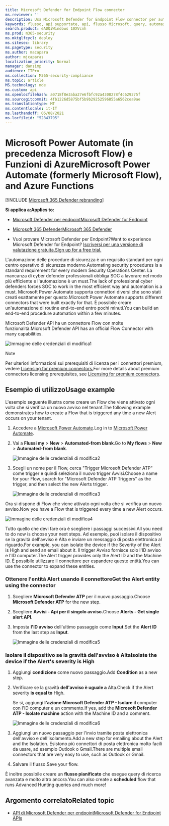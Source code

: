 ```yaml
---
title: Microsoft Defender for Endpoint Flow connector
ms.reviewer: ''
description: Usa Microsoft Defender for Endpoint Flow connector per automatizzare la sicurezza e creare un flusso che verrà attivato ogni volta che si verifica un nuovo avviso nel tenant.
keywords: flusso, api supportate, api, flusso Microsoft, query, automazione
search.product: eADQiWindows 10XVcnh
ms.prod: m365-security
ms.mktglfcycl: deploy
ms.sitesec: library
ms.pagetype: security
ms.author: macapara
author: mjcaparas
localization_priority: Normal
manager: dansimp
audience: ITPro
ms.collection: M365-security-compliance
ms.topic: article
MS.technology: mde
ms.custom: api
ms.openlocfilehash: a0718f8e3aba27e6fbfc92a4308278f4c629275f
ms.sourcegitcommit: 4fb1226d5875bf5b9b29252596855a6562cea9ae
ms.translationtype: MT
ms.contentlocale: it-IT
ms.lasthandoff: 06/08/2021
ms.locfileid: "52843795"
---
```

# <a name="microsoft-power-automate-formerly-microsoft-flow-and-azure-functions"></a><span data-ttu-id="eb536-104">Microsoft Power Automate (in precedenza Microsoft Flow) e Funzioni di Azure</span><span class="sxs-lookup"><span data-stu-id="eb536-104">Microsoft Power Automate (formerly Microsoft Flow), and Azure Functions</span></span>

[!INCLUDE [Microsoft 365 Defender rebranding](../../includes/microsoft-defender.md)]

<span data-ttu-id="eb536-105">**Si applica a:**</span><span class="sxs-lookup"><span data-stu-id="eb536-105">**Applies to:**</span></span>
- [<span data-ttu-id="eb536-106">Microsoft Defender per endpoint</span><span class="sxs-lookup"><span data-stu-id="eb536-106">Microsoft Defender for Endpoint</span></span>](https://go.microsoft.com/fwlink/p/?linkid=2154037)
- [<span data-ttu-id="eb536-107">Microsoft 365 Defender</span><span class="sxs-lookup"><span data-stu-id="eb536-107">Microsoft 365 Defender</span></span>](https://go.microsoft.com/fwlink/?linkid=2118804)


- <span data-ttu-id="eb536-108">Vuoi provare Microsoft Defender per Endpoint?</span><span class="sxs-lookup"><span data-stu-id="eb536-108">Want to experience Microsoft Defender for Endpoint?</span></span> [<span data-ttu-id="eb536-109">Iscriversi per una versione di valutazione gratuita.</span><span class="sxs-lookup"><span data-stu-id="eb536-109">Sign up for a free trial.</span></span>](https://www.microsoft.com/microsoft-365/windows/microsoft-defender-atp?ocid=docs-wdatp-exposedapis-abovefoldlink) 

<span data-ttu-id="eb536-110">L'automazione delle procedure di sicurezza è un requisito standard per ogni centro operativo di sicurezza moderno.</span><span class="sxs-lookup"><span data-stu-id="eb536-110">Automating security procedures is a standard requirement for every modern Security Operations Center.</span></span> <span data-ttu-id="eb536-111">La mancanza di cyber defender professionali obbliga SOC a lavorare nel modo più efficiente e l'automazione è un must.</span><span class="sxs-lookup"><span data-stu-id="eb536-111">The lack of professional cyber defenders forces SOC to work in the most efficient way and automation is a must.</span></span> <span data-ttu-id="eb536-112">Microsoft Power Automate supporta connettori diversi che sono stati creati esattamente per questo.</span><span class="sxs-lookup"><span data-stu-id="eb536-112">Microsoft Power Automate supports different connectors that were built exactly for that.</span></span> <span data-ttu-id="eb536-113">È possibile creare un'automazione di routine end-to-end entro pochi minuti.</span><span class="sxs-lookup"><span data-stu-id="eb536-113">You can build an end-to-end procedure automation within a few minutes.</span></span>

<span data-ttu-id="eb536-114">Microsoft Defender API ha un connettore Flow con molte funzionalità.</span><span class="sxs-lookup"><span data-stu-id="eb536-114">Microsoft Defender API has an official Flow Connector with many capabilities.</span></span>

![Immagine delle credenziali di modifica1](images/api-flow-0.png)

> [!NOTE]
> <span data-ttu-id="eb536-116">Per ulteriori informazioni sui prerequisiti di licenza per i connettori premium, vedere [Licensing for premium connectors.](/power-automate/triggers-introduction#licensing-for-premium-connectors)</span><span class="sxs-lookup"><span data-stu-id="eb536-116">For more details about premium connectors licensing prerequisites, see [Licensing for premium connectors](/power-automate/triggers-introduction#licensing-for-premium-connectors).</span></span>


## <a name="usage-example"></a><span data-ttu-id="eb536-117">Esempio di utilizzo</span><span class="sxs-lookup"><span data-stu-id="eb536-117">Usage example</span></span>

<span data-ttu-id="eb536-118">L'esempio seguente illustra come creare un Flow che viene attivato ogni volta che si verifica un nuovo avviso nel tenant.</span><span class="sxs-lookup"><span data-stu-id="eb536-118">The following example demonstrates how to create a Flow that is triggered any time a new Alert occurs on your tenant.</span></span>

1. <span data-ttu-id="eb536-119">Accedere a [Microsoft Power Automate](https://flow.microsoft.com).</span><span class="sxs-lookup"><span data-stu-id="eb536-119">Log in to [Microsoft Power Automate](https://flow.microsoft.com).</span></span>

2. <span data-ttu-id="eb536-120">Vai a **Flussi my**  >  **New**  >  **Automated-from blank**.</span><span class="sxs-lookup"><span data-stu-id="eb536-120">Go to **My flows** > **New** > **Automated-from blank**.</span></span>

    ![Immagine delle credenziali di modifica2](images/api-flow-1.png)

3. <span data-ttu-id="eb536-122">Scegli un nome per il Flow, cerca "Trigger Microsoft Defender ATP" come trigger e quindi seleziona il nuovo trigger Avvisi.</span><span class="sxs-lookup"><span data-stu-id="eb536-122">Choose a name for your Flow, search for "Microsoft Defender ATP Triggers" as the trigger, and then select the new Alerts trigger.</span></span>

    ![Immagine delle credenziali di modifica3](images/api-flow-2.png)

<span data-ttu-id="eb536-124">Ora si dispone di Flow che viene attivato ogni volta che si verifica un nuovo avviso.</span><span class="sxs-lookup"><span data-stu-id="eb536-124">Now you have a Flow that is triggered every time a new Alert occurs.</span></span>

![Immagine delle credenziali di modifica4](images/api-flow-3.png)

<span data-ttu-id="eb536-126">Tutto quello che devi fare ora è scegliere i passaggi successivi.</span><span class="sxs-lookup"><span data-stu-id="eb536-126">All you need to do now is choose your next steps.</span></span>
<span data-ttu-id="eb536-127">Ad esempio, puoi isolare il dispositivo se la gravità dell'avviso è Alta e inviare un messaggio di posta elettronica al riguardo.</span><span class="sxs-lookup"><span data-stu-id="eb536-127">For example, you can isolate the device if the Severity of the Alert is High and send an email about it.</span></span>
<span data-ttu-id="eb536-128">Il trigger Avviso fornisce solo l'ID avviso e l'ID computer.</span><span class="sxs-lookup"><span data-stu-id="eb536-128">The Alert trigger provides only the Alert ID and the Machine ID.</span></span> <span data-ttu-id="eb536-129">È possibile utilizzare il connettore per espandere queste entità.</span><span class="sxs-lookup"><span data-stu-id="eb536-129">You can use the connector to expand these entities.</span></span>

### <a name="get-the-alert-entity-using-the-connector"></a><span data-ttu-id="eb536-130">Ottenere l'entità Alert usando il connettore</span><span class="sxs-lookup"><span data-stu-id="eb536-130">Get the Alert entity using the connector</span></span>

1. <span data-ttu-id="eb536-131">Scegliere **Microsoft Defender ATP** per il nuovo passaggio.</span><span class="sxs-lookup"><span data-stu-id="eb536-131">Choose **Microsoft Defender ATP** for the new step.</span></span>

2. <span data-ttu-id="eb536-132">Scegliere **Avvisi - Api per il singolo avviso.**</span><span class="sxs-lookup"><span data-stu-id="eb536-132">Choose **Alerts - Get single alert API**.</span></span>

3. <span data-ttu-id="eb536-133">Imposta **l'ID avviso** dell'ultimo passaggio come **Input**.</span><span class="sxs-lookup"><span data-stu-id="eb536-133">Set the **Alert ID** from the last step as **Input**.</span></span>

    ![Immagine delle credenziali di modifica5](images/api-flow-4.png)

### <a name="isolate-the-device-if-the-alerts-severity-is-high"></a><span data-ttu-id="eb536-135">Isolare il dispositivo se la gravità dell'avviso è Alta</span><span class="sxs-lookup"><span data-stu-id="eb536-135">Isolate the device if the Alert's severity is High</span></span>

1. <span data-ttu-id="eb536-136">Aggiungi **condizione** come nuovo passaggio.</span><span class="sxs-lookup"><span data-stu-id="eb536-136">Add **Condition** as a new step.</span></span>

2. <span data-ttu-id="eb536-137">Verificare se la gravità **dell'avviso è uguale a** Alta.</span><span class="sxs-lookup"><span data-stu-id="eb536-137">Check if the Alert severity **is equal to** High.</span></span>

   <span data-ttu-id="eb536-138">Se sì, aggiungi **l'azione Microsoft Defender ATP - Isolare il** computer con l'ID computer e un commento.</span><span class="sxs-lookup"><span data-stu-id="eb536-138">If yes, add the **Microsoft Defender ATP - Isolate machine** action with the Machine ID and a comment.</span></span>

    ![Immagine delle credenziali di modifica6](images/api-flow-5.png)

3. <span data-ttu-id="eb536-140">Aggiungi un nuovo passaggio per l'invio tramite posta elettronica dell'avviso e dell'isolamento.</span><span class="sxs-lookup"><span data-stu-id="eb536-140">Add a new step for emailing about the Alert and the Isolation.</span></span> <span data-ttu-id="eb536-141">Esistono più connettori di posta elettronica molto facili da usare, ad esempio Outlook o Gmail.</span><span class="sxs-lookup"><span data-stu-id="eb536-141">There are multiple email connectors that are very easy to use, such as Outlook or Gmail.</span></span>

4. <span data-ttu-id="eb536-142">Salvare il flusso.</span><span class="sxs-lookup"><span data-stu-id="eb536-142">Save your flow.</span></span>

<span data-ttu-id="eb536-143">È inoltre possibile creare un **flusso pianificato** che esegue query di ricerca avanzata e molto altro ancora.</span><span class="sxs-lookup"><span data-stu-id="eb536-143">You can also create a **scheduled** flow that runs Advanced Hunting queries and much more!</span></span>

## <a name="related-topic"></a><span data-ttu-id="eb536-144">Argomento correlato</span><span class="sxs-lookup"><span data-stu-id="eb536-144">Related topic</span></span>
- [<span data-ttu-id="eb536-145">API di Microsoft Defender per endpoint</span><span class="sxs-lookup"><span data-stu-id="eb536-145">Microsoft Defender for Endpoint APIs</span></span>](apis-intro.md)

